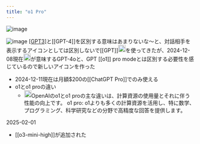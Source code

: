 ```yaml
---
title: "o1 Pro"
---
```


![image](https://gyazo.com/7cce75c47c2952fd62aed7a28c711ddc/thumb/1000)

![image](https://gyazo.com/f3a74fa2dd9a8049d2a78cf63e940ca8/thumb/1000)
[[GPT3]](3.5)と[[GPT-4]]を区別する意味はあまりないな〜と、対話相手を表示するアイコンとしては区別しないで[[GPT]]<img src='https://scrapbox.io/api/pages/nishio/GPT/icon' alt='GPT.icon' height="19.5"/>を使ってきたが、2024-12-08現在<img src='https://scrapbox.io/api/pages/nishio/GPT/icon' alt='GPT.icon' height="19.5"/>が意味するGPT-4oと、GPT [[o1]] pro modeとは区別する必要性を感じているので新しいアイコンを作った
- 2024-12-11現在は月額$200の[[ChatGPT Pro]]でのみ使える
- o1とo1 proの違い
    - <img src='https://scrapbox.io/api/pages/nishio/GPT-4.5/icon' alt='GPT-4.5.icon' height="19.5"/>OpenAIのo1とo1 proの主な違いは、計算資源の使用量とそれに伴う性能の向上です。 ​o1 pro: o1よりも多くの計算資源を活用し、特に数学、プログラミング、科学研究などの分野で高精度な回答を提供します。

2025-02-01
- [[o3-mini-high]]が追加された
